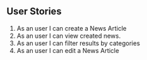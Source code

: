 ## User Stories

1. As an user I can create a News Article
2. As an user I can view created news. 
3. As an user I can filter results by categories
4. As an user I can edit a News Article

